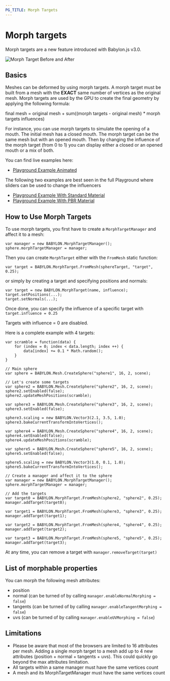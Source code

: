 ```yaml
---
PG_TITLE: Morph Targets
---
```


# Morph targets

Morph targets are a new feature introduced with Babylon.js v3.0.

![Morph Target Before and After](/img/how_to/morphtargets.jpg)

## Basics
Meshes can be deformed by using morph targets. A morph target must be built from a mesh with the **EXACT** same number of vertices as the original mesh.
Morph targets are used by the GPU to create the final geometry by applying the following formula:

final mesh = original mesh + sum((morph targets - original mesh) * morph targets influences)

For instance, you can use morph targets to simulate the opening of a mouth. The initial mesh has a closed mouth. The morph target can be the same mesh but with an opened mouth. Then by changing the influence of the morph target (from 0 to 1) you can display either a closed or an opened mouth or a mix of both.

You can find live examples here: 
* [Playground Example Animated](https://www.babylonjs-playground.com/#HPV2TZ#8)  

The following two examples are best seen in the full Playground where sliders can be used to change the influencers
* [Playground Example With Standard Material](https://www.babylonjs-playground.com/#HPV2TZ#2)   
* [Playground Example With PBR Material](https://www.babylonjs-playground.com/#HPV2TZ#4) 

## How to Use Morph Targets
To use morph targets, you first have to create a `MorphTargetManager` and affect it to a mesh:

```
var manager = new BABYLON.MorphTargetManager();
sphere.morphTargetManager = manager;
```

Then you can create `MorphTarget` either with the `FromMesh` static function:

```
var target = BABYLON.MorphTarget.FromMesh(sphereTarget, "target", 0.25);
```

or simply by creating a target and specifying positions and normals:

```
var target = new BABYLON.MorphTarget(name, influence);
target.setPositions(...);
target.setNormals(...);
```

Once done, you can specify the influence of a specific target with `target.influence = 0.25`

Targets with influence = 0 are disabled.

Here is a complete example with 4 targets:

```
var scramble = function(data) {
    for (index = 0; index < data.length; index ++) {
        data[index] += 0.1 * Math.random();
    }
}

// Main sphere
var sphere = BABYLON.Mesh.CreateSphere("sphere1", 16, 2, scene);

// Let's create some targets
var sphere2 = BABYLON.Mesh.CreateSphere("sphere2", 16, 2, scene);
sphere2.setEnabled(false);
sphere2.updateMeshPositions(scramble);

var sphere3 = BABYLON.Mesh.CreateSphere("sphere3", 16, 2, scene);
sphere3.setEnabled(false);

sphere3.scaling = new BABYLON.Vector3(2.1, 3.5, 1.0);
sphere3.bakeCurrentTransformIntoVertices();

var sphere4 = BABYLON.Mesh.CreateSphere("sphere4", 16, 2, scene);
sphere4.setEnabled(false);
sphere4.updateMeshPositions(scramble);

var sphere5 = BABYLON.Mesh.CreateSphere("sphere5", 16, 2, scene);
sphere5.setEnabled(false);

sphere5.scaling = new BABYLON.Vector3(1.0, 0.1, 1.0);
sphere5.bakeCurrentTransformIntoVertices();    

// Create a manager and affect it to the sphere
var manager = new BABYLON.MorphTargetManager();
sphere.morphTargetManager = manager;

// Add the targets
var target0 = BABYLON.MorphTarget.FromMesh(sphere2, "sphere2", 0.25);
manager.addTarget(target0);

var target1 = BABYLON.MorphTarget.FromMesh(sphere3, "sphere3", 0.25);
manager.addTarget(target1);

var target2 = BABYLON.MorphTarget.FromMesh(sphere4, "sphere4", 0.25);
manager.addTarget(target2);   

var target3 = BABYLON.MorphTarget.FromMesh(sphere5, "sphere5", 0.25);
manager.addTarget(target3);      
```

At any time, you can remove a target with `manager.removeTarget(target)`

## List of morphable properties

You can morph the following mesh attributes:
- position
- normal (can be turned of by calling `manager.enableNormalMorphing = false`)
- tangents (can be turned of by calling `manager.enableTangentMorphing = false`)
- uvs (can be turned of by calling `manager.enableUVMorphing = false`)

## Limitations

* Please be aware that most of the browsers are limited to 16 attributes per mesh. Adding a single morph target to a mesh add up to 4 new attributes (position + normal + tangents + uvs). This could quickly go beyond the max attributes limitation.
* All targets within a same manager must have the same vertices count
* A mesh and its MorphTargetManager must have the same vertices count


